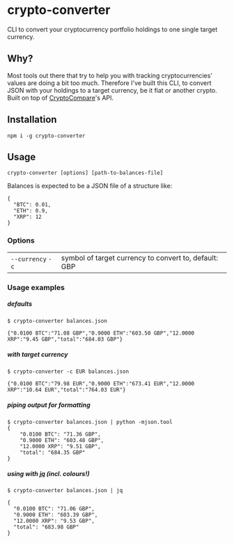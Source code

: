 # crypto-converter
CLI to convert your cryptocurrency portfolio holdings to one single target currency.

## Why?

Most tools out there that try to help you with tracking cryptocurrencies' values are doing a bit too much. 
Therefore I've built this CLI, to convert JSON with your holdings to a target currency, be it fiat or another crypto.
Built on top of [CryptoCompare](http://cryptocompare.com)'s API.

## Installation
```
npm i -g crypto-converter
```

## Usage

```
crypto-converter [options] [path-to-balances-file]
```

Balances is expected to be a JSON file of a structure like:
```
{
  "BTC": 0.01,
  "ETH": 0.9,
  "XRP": 12
}
```

### Options
<table>
    <tr>
        <td><code>--currency</code>
            <code>-c</code></td>
        <td>
            symbol of target currency to convert to, default: GBP
        </td>
    </tr>
</table>

### Usage examples

##### defaults

```
$ crypto-converter balances.json

{"0.0100 BTC":"71.08 GBP","0.9000 ETH":"603.50 GBP","12.0000 XRP":"9.45 GBP","total":"684.03 GBP"}
```

##### with target currency
```
$ crypto-converter -c EUR balances.json

{"0.0100 BTC":"79.98 EUR","0.9000 ETH":"673.41 EUR","12.0000 XRP":"10.64 EUR","total":"764.03 EUR"}
```

##### piping output for formatting
```
$ crypto-converter balances.json | python -mjson.tool
{
    "0.0100 BTC": "71.36 GBP",
    "0.9000 ETH": "603.48 GBP",
    "12.0000 XRP": "9.51 GBP",
    "total": "684.35 GBP"
}
```

##### using with [jq](https://stedolan.github.io/jq/) (incl. colours!)
```
$ crypto-converter balances.json | jq

{
  "0.0100 BTC": "71.06 GBP",
  "0.9000 ETH": "603.39 GBP",
  "12.0000 XRP": "9.53 GBP",
  "total": "683.98 GBP"
}
```
